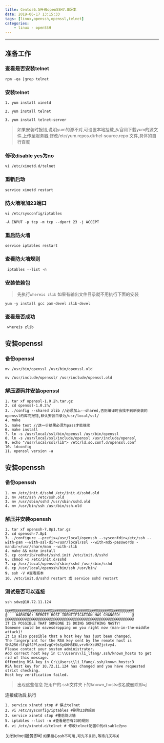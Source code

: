```yaml
---
title: Centos6.5升级openSSH7.8版本
date: 2019-06-17 13:15:33
tags: [linux,openssh,openssl,telnet]
categories:
    - linux - openSSH
---
```



-----

## 准备工作


### 查看是否安装telnet
```
rpm -qa |grep telnet
```

### 安装telnet
```
1. yum install xinetd

2. yum install telnet

3. yum install telnet-server
```

>如果安装时报错,说明yum的源不对,可设置本地挂载,从官网下载yum的源文件,上传至服务器,修改/etc/yum.repos.d/rhel-source.repo 文件,具体的自行百度


### 修改disable yes为no
```
vi /etc/xinetd.d/telnet
```

### 重新启动
```
service xinetd restart
```

### 防火墙增加23端口

```
vi /etc/sysconfig/iptables

-A INPUT -p tcp -m tcp --dport 23 -j ACCEPT
```

### 重启防火墙
```
service iptables restart
```
### 查看防火墙规则

```
 iptables --list -n
```

### 安装依赖包
>先执行`whereis zlib` 如果有输出文件目录就不用执行下面的安装
```
yum -y install gcc pam-devel zlib-devel
```
<!-- more -->
### 查看是否成功

```
 whereis zlib
```

## 安装openssl

### 备份openssl
```
mv /usr/bin/openssl /usr/bin/openssl.old

mv /usr/include/openssl/ /usr/include/openssl.old
```
### 解压源码并安装openssl
```
1. tar xf openssl-1.0.2h.tar.gz 
2. cd openssl-1.0.2h/
3. ./config --shared zlib //必须加上--shared,否则编译时会找不到新安装的openssl的库而报错,默认安装目录为/usr/local/ssl/
4. make
5. make test //这一步结果必须为pass才能继续
6. make install
7. ln -s /usr/local/ssl/bin/openssl /usr/bin/openssl 
8. ln -s /usr/local/ssl/include/openssl /usr/include/openssl
9. echo "/usr/local/ssl/lib"> /etc/ld.so.conf.d/openssl.conf
10. ldconfig
11. openssl version -a
```

## 安装openssh

### 备份openssh

```
1. mv /etc/init.d/sshd /etc/init.d/sshd.old
2. mv /etc/ssh /etc/ssh.old
3. mv /usr/sbin/sshd /usr/sbin/sshd.old
4. mv /usr/bin/ssh /usr/bin/ssh.old
```

### 解压并安装openssh

```
1. tar xf openssh-7.8p1.tar.gz
2. cd openssh-7.8p1
3. ./configure --prefix=/usr/local/openssh --sysconfdir=/etc/ssh --with-pam --with-ssl-dir=/usr/local/ssl --with-md5-passwords -mandir=/usr/share/man --with-zlib 
4. make && make install
5. cp contrib/redhat/sshd.init /etc/init.d/sshd
6. chmod +x /etc/init.d/sshd
7. cp /usr/local/openssh/sbin/sshd /usr/sbin/sshd
8. cp /usr/local/openssh/bin/ssh /usr/bin/
9. ssh -V #查看版本
10. /etc/init.d/sshd restart 或 service sshd restart
```


### 测试是否可以连接
```
ssh sdwz@10.72.11.124

@@@@@@@@@@@@@@@@@@@@@@@@@@@@@@@@@@@@@@@@@@@@@@@@@@@@@@@@@@@
@    WARNING: REMOTE HOST IDENTIFICATION HAS CHANGED!     @
@@@@@@@@@@@@@@@@@@@@@@@@@@@@@@@@@@@@@@@@@@@@@@@@@@@@@@@@@@@
IT IS POSSIBLE THAT SOMEONE IS DOING SOMETHING NASTY!
Someone could be eavesdropping on you right now (man-in-the-middle attack)!
It is also possible that a host key has just been changed.
The fingerprint for the RSA key sent by the remote host is
SHA256:SfqGfJPlzcmIvgC+9sSyGKM5EULvrvRrXcU9Zjctvy4.
Please contact your system administrator.
Add correct host key in C:\\Users\\li_lfang/.ssh/known_hosts to get rid of this message.
Offending RSA key in C:\\Users\\li_lfang/.ssh/known_hosts:3
RSA host key for 10.72.11.124 has changed and you have requested strict checking.
Host key verification failed.

```
> 出现这些信息 把用户的.ssh文件夹下的known_hosts改名或删除即可

连接成功后,执行
```
1. service xinetd stop # 停止telnet
2. vi /etc/sysconfig/iptables #删除23的规则
3. service xinetd stop #重启防火墙
5. iptables --list -n #查看是否有23的规则
6. vi /etc/xinetd.d/telnet # 修改telnet配置中的disable为no
```
关闭telnet服务即可 `如果担心ssh不可用,可先不关闭,等待几天再关`
